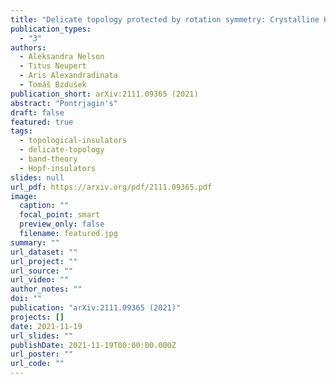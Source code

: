 ```yaml
---
title: "Delicate topology protected by rotation symmetry: Crystalline Hopf insulators and beyond"
publication_types:
  - "3"
authors:
  - Aleksandra Nelson
  - Titus Neupert
  - Aris Alexandradinata
  - Tomáš Bzdušek
publication_short: arXiv:2111.09365 (2021)
abstract: "Pontrjagin's"
draft: false
featured: true
tags:
  - topological-insulators
  - delicate-topology
  - band-theory
  - Hopf-insulators
slides: null
url_pdf: https://arxiv.org/pdf/2111.09365.pdf
image:
  caption: ""
  focal_point: smart
  preview_only: false
  filename: featured.jpg
summary: ""
url_dataset: ""
url_project: ""
url_source: ""
url_video: ""
author_notes: ""
doi: ""
publication: "arXiv:2111.09365 (2021)"
projects: []
date: 2021-11-19
url_slides: ""
publishDate: 2021-11-19T00:00:00.000Z
url_poster: ""
url_code: ""
---
```

